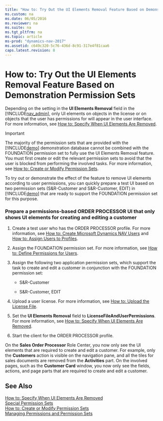 ```yaml
---
title: "How to: Try Out the UI Elements Removal Feature Based on Demonstration Permission Sets"
ms.custom: na
ms.date: 06/05/2016
ms.reviewer: na
ms.suite: na
ms.tgt_pltfrm: na
ms.topic: article
ms-prod: "dynamics-nav-2017"
ms.assetid: c649c320-5c76-436d-8c91-317e4f81caa6
caps.latest.revision: 8
---
```

# How to: Try Out the UI Elements Removal Feature Based on Demonstration Permission Sets
Depending on the setting in the **UI Elements Removal** field in the [!INCLUDE[nav_admin](includes/nav_admin_md.md)], only UI elements on objects in the license or on objects that the user has permissions for will appear in the user interface. For more information, see [How to: Specify When UI Elements Are Removed](How-to--Specify-When-UI-Elements-Are-Removed.md).  

> [!IMPORTANT]  
>  The majority of the permission sets that are provided with the [!INCLUDE[demo](includes/demo_md.md)] demonstration database cannot be combined with the FOUNDATION permission set to fully use the UI Elements Removal feature. You must first create or edit the relevant permission sets to avoid that the user is blocked from performing the involved tasks. For more information, see [How to: Create or Modify Permission Sets](How-to--Create-or-Modify-Permission-Sets.md).  

 To try out or demonstrate the effect of the feature to remove UI elements according to user permissions, you can quickly prepare a test UI based on two permission sets \(S&R-Customer and S&R-Customer, EDIT\) in [!INCLUDE[demo](includes/demo_md.md)] that are ready to support the FOUNDATION permission set for this purpose.  

### Prepare a permissions-based ORDER PROCESSOR UI that only shows UI elements for creating and editing a customer  

1.  Create a test user who has the ORDER PROCESSOR profile. For more information, see [How to: Create Microsoft Dynamics NAV Users](How-to--Create-Microsoft-Dynamics-NAV-Users.md) and [How to: Assign Users to Profiles](How-to--Assign-Users-to-Profiles.md).  

2.  Assign the FOUNDATION permission set. For more information, see [How to: Define Permissions for Users](How-to--Define-Permissions-for-Users.md).  

3.  Assign the following two application permission sets, which support the task to create and edit a customer in conjunction with the FOUNDATION permission set:  

    -   S&R-Customer  

    -   S&R-Customer, EDIT  

4.  Upload a user license. For more information, see [How to: Upload the License File](How-to--Upload-the-License-File.md).  

5.  Set the **UI Elements Removal** field to **LicenseFileAndUserPermissions**. For more information, see [How to: Specify When UI Elements Are Removed](How-to--Specify-When-UI-Elements-Are-Removed.md).  

6.  Start the client for the ORDER PROCESSOR profile.  

 On the **Sales Order Processor** Role Center, you now only see the UI elements that are required to create and edit a customer. For example, only the **Customers** action is visible on the navigation pane, and all the tiles for sales documents are removed from the **Activities** part. On the involved pages, such as the **Customer Card** window, you now only see the fields, actions, and page parts that are required to create and edit a customer.  

## See Also  
 [How to: Specify When UI Elements Are Removed](How-to--Specify-When-UI-Elements-Are-Removed.md)   
 [Special Permission Sets](Special-Permission-Sets.md)   
 [How to: Create or Modify Permission Sets](How-to--Create-or-Modify-Permission-Sets.md)   
 [Managing Permissions and Permission Sets](Managing-Permissions-and-Permission-Sets.md)
